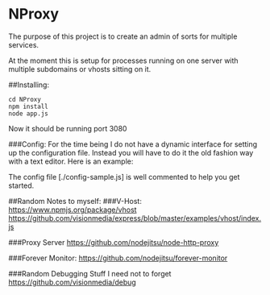 NProxy
======
The purpose of this project is to create an admin of sorts for multiple services.

At the moment this is setup for processes running on one server with multiple subdomains or vhosts sitting on it.

##Installing:

```clonegit@github.com:schematical/NProxy.git
cd NProxy
npm install
node app.js
```
Now it should be running port 3080

###Config:
For the time being I do not have a dynamic interface for setting up the configuration file. Instead you will have to do it the old fashion way with a text editor. Here is an example:

The config file [./config-sample.js] is well commented to help you get started.




##Random Notes to myself:
###V-Host:
https://www.npmjs.org/package/vhost
https://github.com/visionmedia/express/blob/master/examples/vhost/index.js

###Proxy Server
https://github.com/nodejitsu/node-http-proxy

###Forever Monitor:
https://github.com/nodejitsu/forever-monitor

###Random Debugging Stuff I need not to forget
https://github.com/visionmedia/debug

